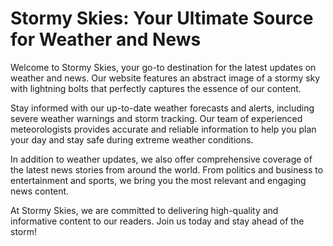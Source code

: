 <!--
Write me markdown content of website with wallpaper:

"An abstract image of a stormy sky with lightning bolts for a weather or news website"

The header of the page should not be copy of the text but rather a real content of the website which is using this wallpaper.
-->

<!--font:Montserrat-->

# Stormy Skies: Your Ultimate Source for Weather and News

Welcome to Stormy Skies, your go-to destination for the latest updates on weather and news. Our website features an abstract image of a stormy sky with lightning bolts that perfectly captures the essence of our content.

Stay informed with our up-to-date weather forecasts and alerts, including severe weather warnings and storm tracking. Our team of experienced meteorologists provides accurate and reliable information to help you plan your day and stay safe during extreme weather conditions.

In addition to weather updates, we also offer comprehensive coverage of the latest news stories from around the world. From politics and business to entertainment and sports, we bring you the most relevant and engaging news content.

At Stormy Skies, we are committed to delivering high-quality and informative content to our readers. Join us today and stay ahead of the storm!
